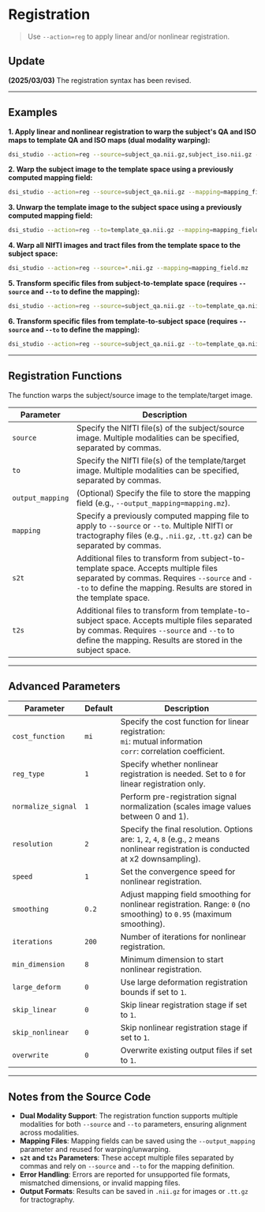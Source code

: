 # Registration

> Use `--action=reg` to apply linear and/or nonlinear registration.

## Update
**(2025/03/03)** The registration syntax has been revised.

---

## Examples

**1. Apply linear and nonlinear registration to warp the subject's QA and ISO maps to template QA and ISO maps (dual modality warping):**
```bash
dsi_studio --action=reg --source=subject_qa.nii.gz,subject_iso.nii.gz --to=template_qa.nii.gz,template_iso.nii.gz --output_mapping=mapping_field.mz
```

**2. Warp the subject image to the template space using a previously computed mapping field:**
```bash
dsi_studio --action=reg --source=subject_qa.nii.gz --mapping=mapping_field.mz
```

**3. Unwarp the template image to the subject space using a previously computed mapping field:**
```bash
dsi_studio --action=reg --to=template_qa.nii.gz --mapping=mapping_field.mz
```

**4. Warp all NIfTI images and tract files from the template space to the subject space:**
```bash
dsi_studio --action=reg --source=*.nii.gz --mapping=mapping_field.mz
```

**5. Transform specific files from subject-to-template space (requires `--source` and `--to` to define the mapping):**
```bash
dsi_studio --action=reg --source=subject_qa.nii.gz --to=template_qa.nii.gz --s2t=additional_image1.nii.gz,additional_image2.nii.gz
```

**6. Transform specific files from template-to-subject space (requires `--source` and `--to` to define the mapping):**
```bash
dsi_studio --action=reg --source=subject_qa.nii.gz --to=template_qa.nii.gz --t2s=additional_image1.nii.gz,additional_image2.nii.gz
```

---

## Registration Functions

The function warps the subject/source image to the template/target image.

| **Parameter**       | **Description**                                                                 |
|----------------------|---------------------------------------------------------------------------------|
| `source`            | Specify the NIfTI file(s) of the subject/source image. Multiple modalities can be specified, separated by commas. |
| `to`                | Specify the NIfTI file(s) of the template/target image. Multiple modalities can be specified, separated by commas. |
| `output_mapping`    | (Optional) Specify the file to store the mapping field (e.g., `--output_mapping=mapping.mz`). |
| `mapping`           | Specify a previously computed mapping file to apply to `--source` or `--to`. Multiple NIfTI or tractography files (e.g., `.nii.gz`, `.tt.gz`) can be separated by commas. |
| `s2t`               | Additional files to transform from subject-to-template space. Accepts multiple files separated by commas. Requires `--source` and `--to` to define the mapping. Results are stored in the template space. |
| `t2s`               | Additional files to transform from template-to-subject space. Accepts multiple files separated by commas. Requires `--source` and `--to` to define the mapping. Results are stored in the subject space. |

---

## Advanced Parameters

| **Parameter**         | **Default** | **Description**                                                                 |
|------------------------|-------------|---------------------------------------------------------------------------------|
| `cost_function`       | `mi`        | Specify the cost function for linear registration:<br> `mi`: mutual information<br> `corr`: correlation coefficient. |
| `reg_type`            | `1`         | Specify whether nonlinear registration is needed. Set to `0` for linear registration only. |
| `normalize_signal`    | `1`         | Perform pre-registration signal normalization (scales image values between 0 and 1). |
| `resolution`          | `2`         | Specify the final resolution. Options are: `1`, `2`, `4`, `8` (e.g., `2` means nonlinear registration is conducted at x2 downsampling). |
| `speed`               | `1`         | Set the convergence speed for nonlinear registration.                           |
| `smoothing`           | `0.2`       | Adjust mapping field smoothing for nonlinear registration. Range: `0` (no smoothing) to `0.95` (maximum smoothing). |
| `iterations`          | `200`       | Number of iterations for nonlinear registration.                                |
| `min_dimension`       | `8`         | Minimum dimension to start nonlinear registration.                              |
| `large_deform`        | `0`         | Use large deformation registration bounds if set to `1`.                       |
| `skip_linear`         | `0`         | Skip linear registration stage if set to `1`.                                   |
| `skip_nonlinear`      | `0`         | Skip nonlinear registration stage if set to `1`.                                |
| `overwrite`           | `0`         | Overwrite existing output files if set to `1`.                                  |

---

## Notes from the Source Code
- **Dual Modality Support**: The registration function supports multiple modalities for both `--source` and `--to` parameters, ensuring alignment across modalities.
- **Mapping Files**: Mapping fields can be saved using the `--output_mapping` parameter and reused for warping/unwarping.
- **`s2t` and `t2s` Parameters**: These accept multiple files separated by commas and rely on `--source` and `--to` for the mapping definition.
- **Error Handling**: Errors are reported for unsupported file formats, mismatched dimensions, or invalid mapping files.
- **Output Formats**: Results can be saved in `.nii.gz` for images or `.tt.gz` for tractography.
